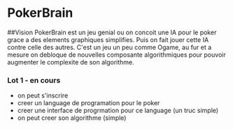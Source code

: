 PokerBrain
==========
##Vision
PokerBrain est un jeu genial ou on concoit une IA pour le poker grace a des elements graphiques simplifies. Puis on fait jouer cette IA contre celle des autres. C'est un jeu un peu comme Ogame, au fur et a mesure on debloque de nouvelles composante algorithmiques pour pouvoir augmenter le complexite de son algorithme.

### Lot 1 - en cours
- on peut s'inscrire
- creer un language de programation pour le poker
- creer une interface de progrmation pour ce language (un truc simple)
- on peut creer son algorithme (simple)
